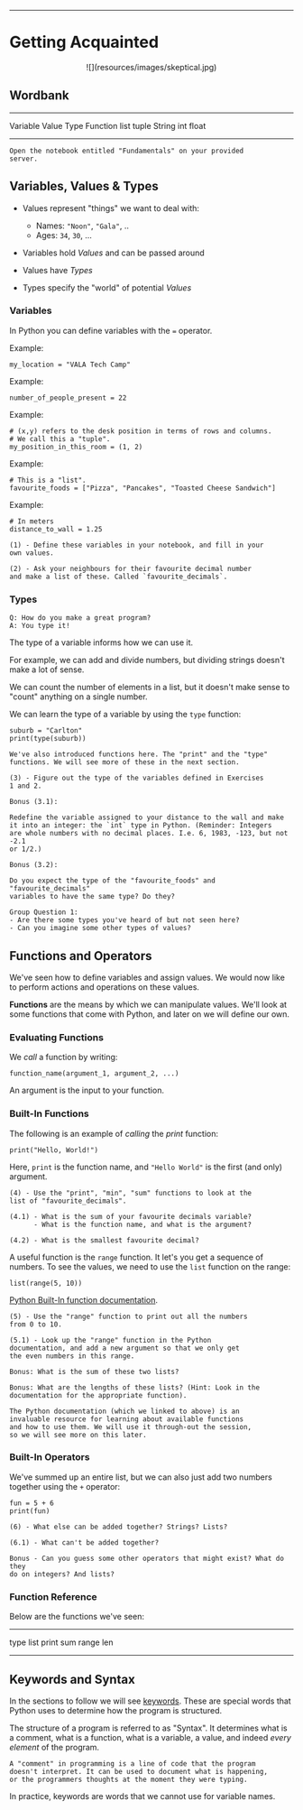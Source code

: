 
----

# Getting Acquainted


<center>
![](resources/images/skeptical.jpg)
</center>


## Wordbank

-----------       -------------     ------------
Variable          Value             Type
Function          list              tuple
String            int               float
-----------       -------------     ------------

```instruction
Open the notebook entitled "Fundamentals" on your provided 
server.
```

## Variables, Values & Types

- Values represent "things" we want to deal with:
    - Names: `"Noon"`, `"Gala"`, ..
    - Ages: `34`, `30`, ...

- Variables hold _Values_ and can be passed around
- Values have _Types_
- Types specify the "world" of potential _Values_



### Variables

In Python you can define variables with the `=` operator.

Example:
```{data-language=python}
my_location = "VALA Tech Camp"
```

Example:
```{data-language=python}
number_of_people_present = 22
```

Example:
```{data-language=python}
# (x,y) refers to the desk position in terms of rows and columns.
# We call this a "tuple".
my_position_in_this_room = (1, 2)
```

Example:
```{data-language=python}
# This is a "list".
favourite_foods = ["Pizza", "Pancakes", "Toasted Cheese Sandwich"]
```

Example:
```{data-language=python}
# In meters
distance_to_wall = 1.25
```

```instruction
(1) - Define these variables in your notebook, and fill in your
own values.
```

```instruction
(2) - Ask your neighbours for their favourite decimal number
and make a list of these. Called `favourite_decimals`.
```


### Types

```
Q: How do you make a great program?
A: You type it!
```

The type of a variable informs how we can use it.

For example, we can add and divide numbers, but dividing strings
doesn't make a lot of sense.

We can count the number of elements in a list, but it doesn't make
sense to "count" anything on a single number.

We can learn the type of a variable by using the `type` function:

```{data-language=python}
suburb = "Carlton"
print(type(suburb))
```

```note
We've also introduced functions here. The "print" and the "type"
functions. We will see more of these in the next section.
```

```instruction
(3) - Figure out the type of the variables defined in Exercises 
1 and 2.

Bonus (3.1): 

Redefine the variable assigned to your distance to the wall and make
it into an integer: the `int` type in Python. (Reminder: Integers
are whole numbers with no decimal places. I.e. 6, 1983, -123, but not -2.1
or 1/2.)

Bonus (3.2): 

Do you expect the type of the "favourite_foods" and "favourite_decimals"
variables to have the same type? Do they?
```


```open
Group Question 1: 
- Are there some types you've heard of but not seen here? 
- Can you imagine some other types of values?  
```


## Functions and Operators

We've seen how to define variables and assign values. We would now
like to perform actions and operations on these values. 

**Functions** are the means by which we can manipulate values. We'll look at
some functions that come with Python, and later on we will define our own.

### Evaluating Functions

We _call_ a function by writing:


```{data-language=python}
function_name(argument_1, argument_2, ...)
```

An argument is the input to your function.

### Built-In Functions


The following is an example of _calling_ the _print_ function:
```{data-language=python}
print("Hello, World!")
```

Here, `print` is the function name, and `"Hello World"` is the first (and
only) argument.


```instruction
(4) - Use the "print", "min", "sum" functions to look at the 
list of "favourite_decimals".

(4.1) - What is the sum of your favourite decimals variable?
      - What is the function name, and what is the argument?

(4.2) - What is the smallest favourite decimal?
```


A useful function is the `range` function. It let's you get a sequence of
numbers.  To see the values, we need to use the `list` function on the range:

```{data-language=python}
list(range(5, 10))
```

[Python Built-In function
documentation](https://docs.python.org/3/library/functions.html).

```instruction
(5) - Use the "range" function to print out all the numbers 
from 0 to 10.

(5.1) - Look up the "range" function in the Python 
documentation, and add a new argument so that we only get 
the even numbers in this range.

Bonus: What is the sum of these two lists?

Bonus: What are the lengths of these lists? (Hint: Look in the 
documentation for the appropriate function).
```

```note
The Python documentation (which we linked to above) is an 
invaluable resource for learning about available functions 
and how to use them. We will use it through-out the session, 
so we will see more on this later.
```


### Built-In Operators

We've summed up an entire list, but we can also just add two
numbers together using the `+` operator:

```{data-language=python}
fun = 5 + 6
print(fun)
```

```instruction
(6) - What else can be added together? Strings? Lists?

(6.1) - What can't be added together?

Bonus - Can you guess some other operators that might exist? What do they 
do on integers? And lists?
```

### Function Reference

Below are the functions we've seen:

-----------       -------------     ------------
type              list              print
sum               range             len
-----------       -------------     ------------



## Keywords and Syntax

In the sections to follow we will see
[keywords](https://docs.python.org/3/reference/lexical_analysis.html#keywords).
These are special words that Python uses to determine how the program is
structured.

The structure of a program is referred to as "Syntax". It determines
what is a comment, what is a function, what is a variable, a value,
and indeed _every element_ of the program.

```note
A "comment" in programming is a line of code that the program 
doesn't interpret. It can be used to document what is happening, 
or the programmers thoughts at the moment they were typing.
```

In practice, keywords are words that we cannot use for variable names.
